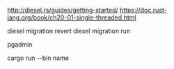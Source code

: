 http://diesel.rs/guides/getting-started/
https://doc.rust-lang.org/book/ch20-01-single-threaded.html

diesel migration revert
diesel migration run


pgadmin

cargo run --bin name